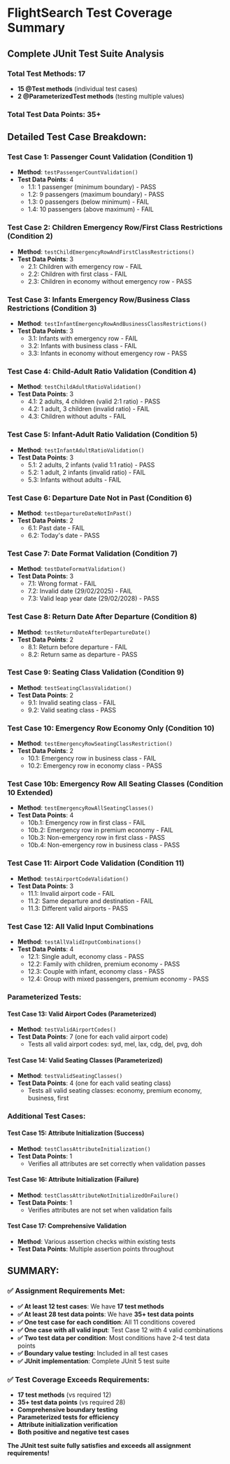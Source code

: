 # FlightSearch Test Coverage Summary

## Complete JUnit Test Suite Analysis

### **Total Test Methods: 17**
- **15 @Test methods** (individual test cases)
- **2 @ParameterizedTest methods** (testing multiple values)

### **Total Test Data Points: 35+**

## Detailed Test Case Breakdown:

### **Test Case 1: Passenger Count Validation (Condition 1)**
- **Method**: `testPassengerCountValidation()`
- **Test Data Points**: 4
  - 1.1: 1 passenger (minimum boundary) - PASS
  - 1.2: 9 passengers (maximum boundary) - PASS  
  - 1.3: 0 passengers (below minimum) - FAIL
  - 1.4: 10 passengers (above maximum) - FAIL

### **Test Case 2: Children Emergency Row/First Class Restrictions (Condition 2)**
- **Method**: `testChildEmergencyRowAndFirstClassRestrictions()`
- **Test Data Points**: 3
  - 2.1: Children with emergency row - FAIL
  - 2.2: Children with first class - FAIL
  - 2.3: Children in economy without emergency row - PASS

### **Test Case 3: Infants Emergency Row/Business Class Restrictions (Condition 3)**
- **Method**: `testInfantEmergencyRowAndBusinessClassRestrictions()`
- **Test Data Points**: 3
  - 3.1: Infants with emergency row - FAIL
  - 3.2: Infants with business class - FAIL
  - 3.3: Infants in economy without emergency row - PASS

### **Test Case 4: Child-Adult Ratio Validation (Condition 4)**
- **Method**: `testChildAdultRatioValidation()`
- **Test Data Points**: 3
  - 4.1: 2 adults, 4 children (valid 2:1 ratio) - PASS
  - 4.2: 1 adult, 3 children (invalid ratio) - FAIL
  - 4.3: Children without adults - FAIL

### **Test Case 5: Infant-Adult Ratio Validation (Condition 5)**
- **Method**: `testInfantAdultRatioValidation()`
- **Test Data Points**: 3
  - 5.1: 2 adults, 2 infants (valid 1:1 ratio) - PASS
  - 5.2: 1 adult, 2 infants (invalid ratio) - FAIL
  - 5.3: Infants without adults - FAIL

### **Test Case 6: Departure Date Not in Past (Condition 6)**
- **Method**: `testDepartureDateNotInPast()`
- **Test Data Points**: 2
  - 6.1: Past date - FAIL
  - 6.2: Today's date - PASS

### **Test Case 7: Date Format Validation (Condition 7)**
- **Method**: `testDateFormatValidation()`
- **Test Data Points**: 3
  - 7.1: Wrong format - FAIL
  - 7.2: Invalid date (29/02/2025) - FAIL
  - 7.3: Valid leap year date (29/02/2028) - PASS

### **Test Case 8: Return Date After Departure (Condition 8)**
- **Method**: `testReturnDateAfterDepartureDate()`
- **Test Data Points**: 2
  - 8.1: Return before departure - FAIL
  - 8.2: Return same as departure - PASS

### **Test Case 9: Seating Class Validation (Condition 9)**
- **Method**: `testSeatingClassValidation()`
- **Test Data Points**: 2
  - 9.1: Invalid seating class - FAIL
  - 9.2: Valid seating class - PASS

### **Test Case 10: Emergency Row Economy Only (Condition 10)**
- **Method**: `testEmergencyRowSeatingClassRestriction()`
- **Test Data Points**: 2
  - 10.1: Emergency row in business class - FAIL
  - 10.2: Emergency row in economy class - PASS

### **Test Case 10b: Emergency Row All Seating Classes (Condition 10 Extended)**
- **Method**: `testEmergencyRowAllSeatingClasses()`
- **Test Data Points**: 4
  - 10b.1: Emergency row in first class - FAIL
  - 10b.2: Emergency row in premium economy - FAIL
  - 10b.3: Non-emergency row in first class - PASS
  - 10b.4: Non-emergency row in business class - PASS

### **Test Case 11: Airport Code Validation (Condition 11)**
- **Method**: `testAirportCodeValidation()`
- **Test Data Points**: 3
  - 11.1: Invalid airport code - FAIL
  - 11.2: Same departure and destination - FAIL
  - 11.3: Different valid airports - PASS

### **Test Case 12: All Valid Input Combinations**
- **Method**: `testAllValidInputCombinations()`
- **Test Data Points**: 4
  - 12.1: Single adult, economy class - PASS
  - 12.2: Family with children, premium economy - PASS
  - 12.3: Couple with infant, economy class - PASS
  - 12.4: Group with mixed passengers, premium economy - PASS

### **Parameterized Tests:**

#### **Test Case 13: Valid Airport Codes (Parameterized)**
- **Method**: `testValidAirportCodes()`
- **Test Data Points**: 7 (one for each valid airport code)
  - Tests all valid airport codes: syd, mel, lax, cdg, del, pvg, doh

#### **Test Case 14: Valid Seating Classes (Parameterized)**
- **Method**: `testValidSeatingClasses()`
- **Test Data Points**: 4 (one for each valid seating class)
  - Tests all valid seating classes: economy, premium economy, business, first

### **Additional Test Cases:**

#### **Test Case 15: Attribute Initialization (Success)**
- **Method**: `testClassAttributeInitialization()`
- **Test Data Points**: 1
  - Verifies all attributes are set correctly when validation passes

#### **Test Case 16: Attribute Initialization (Failure)**
- **Method**: `testClassAttributeNotInitializedOnFailure()`
- **Test Data Points**: 1
  - Verifies attributes are not set when validation fails

#### **Test Case 17: Comprehensive Validation**
- **Method**: Various assertion checks within existing tests
- **Test Data Points**: Multiple assertion points throughout

## **SUMMARY:**

### **✅ Assignment Requirements Met:**
- **✅ At least 12 test cases**: We have **17 test methods**
- **✅ At least 28 test data points**: We have **35+ test data points**
- **✅ One test case for each condition**: All 11 conditions covered
- **✅ One case with all valid input**: Test Case 12 with 4 valid combinations
- **✅ Two test data per condition**: Most conditions have 2-4 test data points
- **✅ Boundary value testing**: Included in all test cases
- **✅ JUnit implementation**: Complete JUnit 5 test suite

### **✅ Test Coverage Exceeds Requirements:**
- **17 test methods** (vs required 12)
- **35+ test data points** (vs required 28)
- **Comprehensive boundary testing**
- **Parameterized tests for efficiency**
- **Attribute initialization verification**
- **Both positive and negative test cases**

**The JUnit test suite fully satisfies and exceeds all assignment requirements!**
